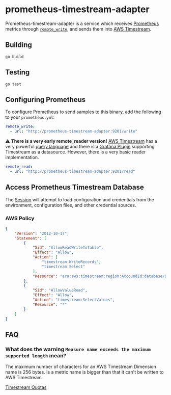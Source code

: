 # prometheus-timestream-adapter

Prometheus-timestream-adapter is a service which receives [Prometheus](https://github.com/prometheus) metrics through [`remote_write`](https://prometheus.io/docs/prometheus/latest/configuration/configuration/#remote_write), and sends them into [AWS Timestream](https://aws.amazon.com/timestream).

## Building

```
go build
```

## Testing

```
go test
```

## Configuring Prometheus

To configure Prometheus to send samples to this binary, add the following to your `prometheus.yml`:

```yaml
remote_write:
  - url: "http://prometheus-timestream-adapter:9201/write"
```

:warning: **There is a very early remote_reader version!** [AWS Timestream](https://aws.amazon.com/timestream) has a very powerful [query language](https://docs.aws.amazon.com/timestream/latest/developerguide/reference.html) and there is a [Grafana Plugin](https://grafana.com/grafana/plugins/grafana-timestream-datasource) supporting Timestream as a datasource. However, there is a very basic reader implementation.

```yaml
remote_read:
  - url: "http://prometheus-timestream-adapter:9201/read"
```

## Access Prometheus Timestream Database

The [Session](https://pkg.go.dev/github.com/aws/aws-sdk-go/aws/session) will attempt to load configuration and credentials from the environment, configuration files, and other credential sources.

### AWS Policy

```json
{
    "Version": "2012-10-17",
    "Statement": [
        {
            "Sid": "AllowReadWriteToTable",
            "Effect": "Allow",
            "Action": [
                "timestream:WriteRecords",
                "timestream:Select"
            ],
            "Resource": "arn:aws:timestream:region:AccoundId:database/DatabaseName/table/TableName"
        },
        {
            "Sid": "AllowValueRead",
            "Effect": "Allow",
            "Action": "timestream:SelectValues",
            "Resource": "*"
        }
    ]
}
```

## FAQ

### What does the warning `Measure name exceeds the maximum supported length` mean?

The maximum number of characters for an AWS Timestream Dimension name is 256 bytes. Is a metric name is bigger than that it can't be written to AWS Timestream.

[Timestream Quotas](https://docs.aws.amazon.com/timestream/latest/developerguide/ts-limits.html)
  

